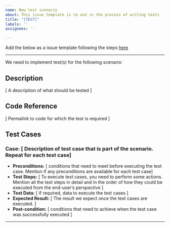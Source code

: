 ```yaml
---
name: New test scenario
about: This issue template is to aid in the process of writing tests
title: "[TEST]"
labels: ''
assignees: ''

---
```


Add the below as a issue template following the steps [here](https://docs.github.com/en/communities/using-templates-to-encourage-useful-issues-and-pull-requests/configuring-issue-templates-for-your-repository)

------------------------------------------------------------------------------------------------------------------------

We need to implement test(s) for the following scenario:

## Description
[ A description of what should be tested ]
## Code Reference
[ Permalink to code for which the test is required ]
## Test Cases 
### Case: [ Description of test case that is part of the scenario. Repeat for each test case]
- **Preconditions:** [ conditions that need to meet before executing the test case. Mention if any preconditions are available for each test case]
- **Test Steps:** [ To execute test cases, you need to perform some actions. Mention all the test steps in detail and in the order of how they could be executed from the end-user’s perspective ]
- **Test Data:** [ if required, data to execute the test cases ]
- **Expected Result:** [ The result we expect once the test cases are executed. ]
- **Post-condition:** [ conditions that need to achieve when the test case was successfully executed ]

--------------------------------------------------------------------------------------------------------------------------
